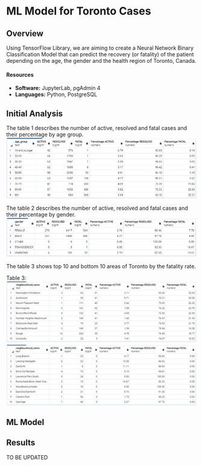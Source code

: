 # ML Model for Toronto Cases

## Overview
Using TensorFlow Library, we are aiming to create a Neural Network Binary Classification Model that can predict the recovery (or fatality) of the patient depending on the age, the gender and the health region of Toronto, Canada.

#### Resources
- **Software:** JupyterLab, pgAdmin 4
- **Languages:** Python, PostgreSQL

## Initial Analysis
The table 1 describes the number of active, resolved and fatal cases and their percentage by age group.
![Table1](../images/Toronto_Cases_Initial_Analysis/Fatality_By_Age.png)

The table 2 describes the number of active, resolved and fatal cases and their percentage by gender.
![Table2](../images/Toronto_Cases_Initial_Analysis/Fatality_By_Gender.png)

The table 3 shows top 10 and bottom 10 areas of Toronto by the fatality rate.

Table 3:
![Table3](../images/Toronto_Cases_Initial_Analysis/Top_Bottom_Area.png)

## ML Model

## Results
TO BE UPDATED